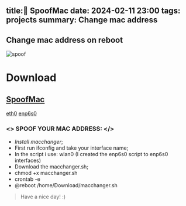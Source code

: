 title:👻 SpoofMac
date: 2024-02-11 23:00
tags: projects
summary: Change mac address
---
Change mac address on reboot
---
![spoof](https://user-images.githubusercontent.com/86272521/158036393-e9df6c24-c152-481a-9c57-f6deee207fd8.png)

# Download
## [SpoofMac](/download/spoofmac.sh)
   [eth0](/download/eth0.sh)
   [enp6s0](/download/enp6s0)

### <> SPOOF YOUR MAC ADDRESS: </>

- *Install macchanger*;
- First run ifconfig and take your interface name;
- In the script i use: wlan0 (I created the enp6s0 script to enp6s0 interfaces)
- Download the macchanger.sh;
- chmod +x macchanger.sh
- crontab -e
- @reboot /home/Download/macchanger.sh
 > Have a nice day! :)

